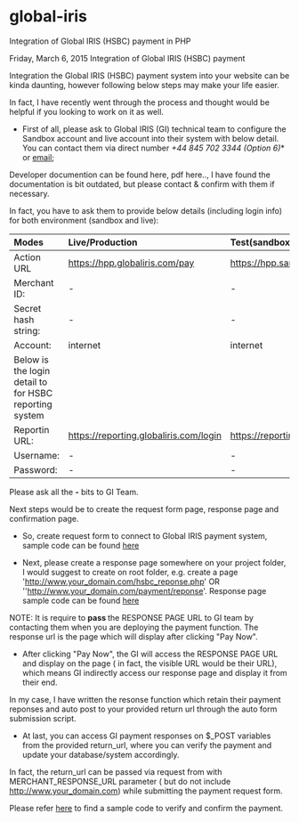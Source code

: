 # global-iris
Integration of Global IRIS (HSBC) payment in PHP



Friday, March 6, 2015
Integration of Global IRIS (HSBC) payment

Integration the Global IRIS (HSBC) payment system into your website can be kinda daunting, however following below steps may make your life easier.

In fact, I have recently went through the process and thought would be helpful if you looking to work on it as well.

* First of all, please ask to Global IRIS (GI) technical team to configure the Sandbox account and live account into their system with below detail. You can contact them via direct number *+44 845 702 3344 (Option 6)** or [email](globaliris@realexpayments.com);

Developer documention can be found here, pdf here.., I have found the documentation is bit outdated, but please contact & confirm with them if necessary.

In fact, you have to ask them to provide below details (including login info) for both environment (sandbox and live):

| Modes  | Live/Production | Test(sandbox) |
| :------------ |:---------------| :-----|
| Action URL	| https://hpp.globaliris.com/pay | https://hpp.sandbox.globaliris.com/pay |
| Merchant ID:  | -			|	-	|
| Secret hash string: | -	|	-	|
| Account:    | internet	|	internet	|
| Below is the login detail to for HSBC reporting system |
| Reportin URL: | https://reporting.globaliris.com/login | 	https://reporting.sandbox.globaliris.com/login	|
| Username: 	| -			|	-	|
| Password: 	| -			|	-	|

Please ask all the **-** bits to GI Team.

Next steps would be to create the request form page, response page and confirmation page.

* So, create request form to connect to Global IRIS payment system, sample code can be found [here](https://github.com/rcadhikari/global-iris/blob/master/request.php)

* Next, please create a response page somewhere on your project folder, I would suggest to create on root folder, e.g. create a page 'http://www.your_domain.com/hsbc_reponse.php' OR ''http://www.your_domain.com/payment/reponse'.
Response page sample code can be found [here](https://github.com/rcadhikari/global-iris/blob/master/reponse.php)

NOTE: It is require to <b>pass </b>the RESPONSE PAGE URL to GI team by contacting them when you are deploying the payment function. The response url is the page which will display after clicking "Pay Now".<br />

* After clicking "Pay Now", the GI will access the RESPONSE PAGE URL and display on the page ( in fact, the visible URL would be their URL), which means GI indirectly access our response page and display it from their end. 

In my case, I have written the resonse function which retain their payment reponses and auto post to your provided return url through the auto form submission script.

* At last, you can access GI payment responses on $_POST variables from the provided return_url, where you can verify the payment and update your database/system accordingly.

In fact, the return_url can be passed via request from with MERCHANT_RESPONSE_URL parameter ( but do not include http://www.your_domain.com) while submitting the payment request form. 

Please refer [here](https://github.com/rcadhikari/global-iris/blob/master/confirmation.php) to find a sample code to verify and confirm the payment.
